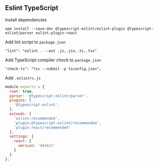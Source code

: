## Eslint TypeScript

Install dependencies

`npm install --save-dev @typescript-eslint/eslint-plugin @typescript-eslint/parser eslint-plugin-react`

Add lint script to `package.json`

`"lint": "eslint . --ext .js,.jsx,.ts,.tsx"`

Add TypeScript compiler check to `package.json`

`"check-ts": "tsc --noEmit -p tsconfig.json",`

Add `.eslintrc.js`

```javascript
module.exports = {
  root: true,
  parser: '@typescript-eslint/parser',
  plugins: [
    '@typescript-eslint',
  ],
  extends: [
    'eslint:recommended',
    'plugin:@typescript-eslint/recommended',
    'plugin:react/recommended'
  ],
  settings: {
    react: {
      version: 'detect'
    }
  }
};
```